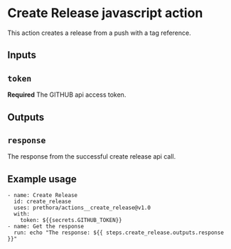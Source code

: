 # Create Release javascript action

This action creates a release from a push with a tag reference.

## Inputs

## `token`

**Required** The GITHUB api access token.

## Outputs

## `response`

The response from the successful create release api call.

## Example usage

    - name: Create Release  
      id: create_release
      uses: prethora/actions__create_release@v1.0
      with:
        token: ${{secrets.GITHUB_TOKEN}}
    - name: Get the response
      run: echo "The response: ${{ steps.create_release.outputs.response }}"